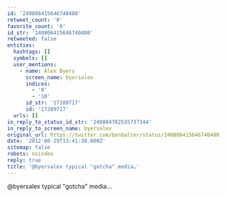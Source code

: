 ```yaml
---
id: '240806415646740480'
retweet_count: '0'
favorite_count: '0'
id_str: '240806415646740480'
retweeted: false
entities:
  hashtags: []
  symbols: []
  user_mentions:
    - name: Alex Byers
      screen_name: byersalex
      indices:
        - '0'
        - '10'
      id_str: '17289717'
      id: '17289717'
  urls: []
in_reply_to_status_id_str: '240804782535737344'
in_reply_to_screen_name: byersalex
original_url: https://twitter.com/benbalter/status/240806415646740480
date: '2012-08-29T13:41:38.000Z'
sitemap: false
robots: noindex
reply: true
title: '@byersalex typical "gotcha" media…'
---
```


@byersalex typical "gotcha" media…